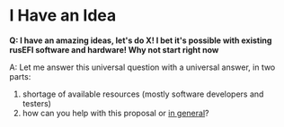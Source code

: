 # I Have an Idea

**Q: I have an amazing ideas, let's do X! I bet it's possible with existing rusEFI software and hardware! Why not start right now**

A: Let me answer this universal question with a universal answer, in two parts:

   1) shortage of available resources (mostly software developers and testers)
   2) how can you help with this proposal or [in general](HOWTO-help-rusEFI.md)?
